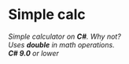 # Simple calc

*Simple calculator on ___C#___. Why not?*<br>
*Uses **double** in math operations.*<br>
****C# 9.0*** or lower*